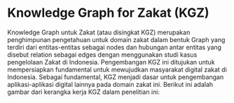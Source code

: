 # Knowledge Graph for Zakat (KGZ)
Knowledge Graph untuk Zakat (atau disingkat KGZ) merupakan penghimpunan pengetahuan untuk domain zakat dalam bentuk Graph yang terdiri dari entitas-entitas sebagai nodes 
dan hubungan antar entitas yang disebut relation sebagai edges dengan menggunakan studi kasus pengelolaan Zakat di Indonesia. Pengembangan KGZ ini ditujukan untuk mempersiapkan fundamental untuk mewujudkan masyarakat digital zakat di Indonesia.
Sebagai fundamental, KGZ menjadi dasar untuk pengembangan aplikasi-aplikasi digital lainnya pada domain zakat ini. Berikut ini adalah gambar dari kerangka kerja KGZ dalam penelitian ini:
